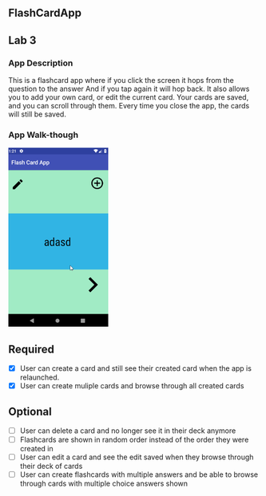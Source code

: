 ## FlashCardApp

## Lab 3

### App Description
This is a flashcard app where if you click the screen it hops from the question to the answer And if you tap again it will hop back. It also allows you to add your own card, or edit the current card. Your cards are saved, and you can scroll through them. Every time you close the app, the cards will still be saved.

### App Walk-though
<img src="https://github.com/wlhunter00/FlashCardApp/blob/third-lab/Flashcard%20lab%203.gif" width=200><br>

## Required
- [X] User can create a card and still see their created card when the app is relaunched.
- [X] User can create muliple cards and browse through all created cards

## Optional
- [ ] User can delete a card and no longer see it in their deck anymore
- [ ] Flashcards are shown in random order instead of the order they were created in
- [ ] User can edit a card and see the edit saved when they browse through their deck of cards
- [ ] User can create flashcards with multiple answers and be able to browse through cards with multiple choice answers shown
